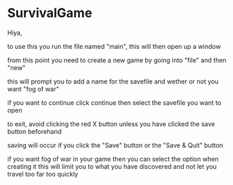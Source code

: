 # SurvivalGame
Hiya,

to use this you run the file named "main", this will then open up a window

from this point you need to create a new game by going into "file" and then "new"

this will prompt you to add a name for the savefile and wether or not you want "fog of war"

if you want to continue click continue then select the savefile you want to open

to exit, avoid clicking the red X button unless you have clicked the save button beforehand

saving will occur if you click the "Save" button or the "Save & Quit" button

if you want fog of war in your game then you can select the option when creating it
this will limit you to what you have discovered and not let you travel too far too quickly
 
